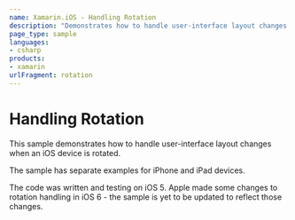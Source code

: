 ```yaml
---
name: Xamarin.iOS - Handling Rotation
description: "Demonstrates how to handle user-interface layout changes when an iOS device is rotated"
page_type: sample
languages:
- csharp
products:
- xamarin
urlFragment: rotation
---
```

# Handling Rotation

This sample demonstrates how to handle user-interface layout changes when an iOS device is rotated.

The sample has separate examples for iPhone and iPad devices.

The code was written and testing on iOS 5. Apple made some changes to rotation handling in iOS 6 - the sample is yet to be updated to reflect those changes.
